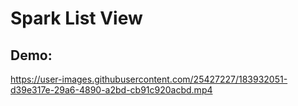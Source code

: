 # Spark List View

## Demo:


https://user-images.githubusercontent.com/25427227/183932051-d39e317e-29a6-4890-a2bd-cb91c920acbd.mp4

